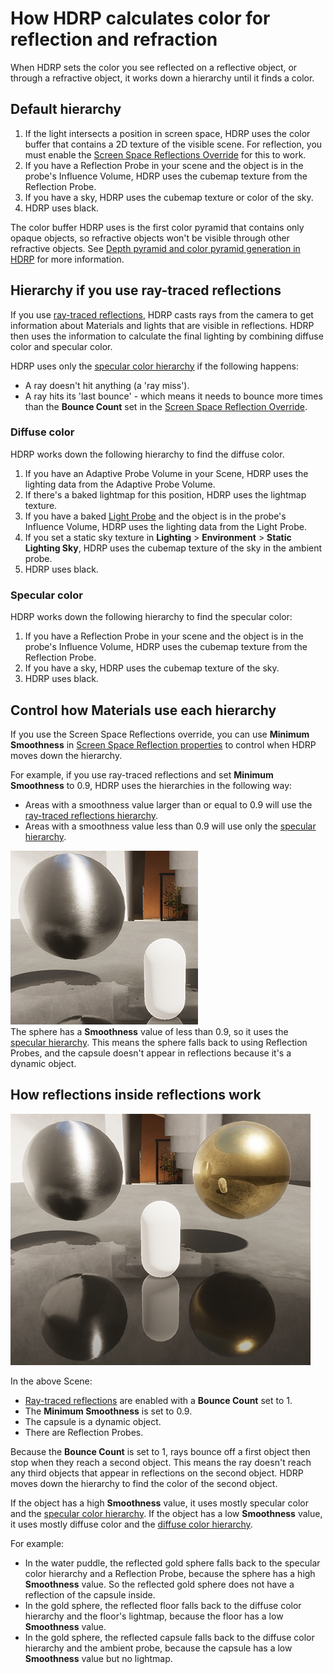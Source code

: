 # How HDRP calculates color for reflection and refraction

When HDRP sets the color you see reflected on a reflective object, or through a refractive object, it works down a hierarchy until it finds a color.

## Default hierarchy

1. If the light intersects a position in screen space, HDRP uses the color buffer that contains a 2D texture of the visible scene. For reflection, you must enable the [Screen Space Reflections Override](Override-Screen-Space-Reflection.md) for this to work.
2. If you have a Reflection Probe in your scene and the object is in the probe's Influence Volume, HDRP uses the cubemap texture from the Reflection Probe.
3. If you have a sky, HDRP uses the cubemap texture or color of the sky.
4. HDRP uses black.

The color buffer HDRP uses is the first color pyramid that contains only opaque objects, so refractive objects won't be visible through other refractive objects. See [Depth pyramid and color pyramid generation in HDRP](Custom-Pass-buffers-pyramids.md#depth-pyramid-and-color-pyramid-generation-in-hdrp) for more information.

## Hierarchy if you use ray-traced reflections

If you use [ray-traced reflections](Ray-Traced-Reflections.md), HDRP casts rays from the camera to get information about Materials and lights that are visible in reflections. HDRP then uses the information to calculate the final lighting by combining diffuse color and specular color.

HDRP uses only the [specular color hierarchy](#specular) if the following happens:

- A ray doesn't hit anything (a 'ray miss').
- A ray hits its 'last bounce' - which means it needs to bounce more times than the **Bounce Count** set in the [Screen Space Reflection Override](Override-Screen-Space-Reflection.md).

<a name="diffuse"></a>
### Diffuse color

HDRP works down the following hierarchy to find the diffuse color.

1. If you have an Adaptive Probe Volume in your Scene, HDRP uses the lighting data from the Adaptive Probe Volume.
2. If there's a baked lightmap for this position, HDRP uses the lightmap texture.
3. If you have a baked [Light Probe](https://docs.unity3d.com/Manual/LightProbes.html) and the object is in the probe's Influence Volume, HDRP uses the lighting data from the Light Probe.
4. If you set a static sky texture in **Lighting** > **Environment** > **Static Lighting Sky**, HDRP uses the cubemap texture of the sky in the ambient probe.
4. HDRP uses black.

<a name="specular"></a>
### Specular color

HDRP works down the following hierarchy to find the specular color:

1. If you have a Reflection Probe in your scene and the object is in the probe's Influence Volume, HDRP uses the cubemap texture from the Reflection Probe.
2. If you have a sky, HDRP uses the cubemap texture of the sky.
3. HDRP uses black.

## Control how Materials use each hierarchy

If you use the Screen Space Reflections override, you can use **Minimum Smoothness** in [Screen Space Reflection properties](Override-Screen-Space-Reflection.md) to control when HDRP moves down the hierarchy.

For example, if you use ray-traced reflections and set **Minimum Smoothness** to 0.9, HDRP uses the hierarchies in the following way:

- Areas with a smoothness value larger than or equal to 0.9 will use the [ray-traced reflections hierarchy](#hierarchy-if-you-use-ray-traced-reflections).
- Areas with a smoothness value less than 0.9 will use only the [specular hierarchy](#specular).

![](Images/refraction-hierarchy-smoothness.png)<br/>
The sphere has a **Smoothness** value of less than 0.9, so it uses the [specular hierarchy](#specular). This means the sphere falls back to using Reflection Probes, and the capsule doesn't appear in reflections because it's a dynamic object.<br/>

## How reflections inside reflections work

![](Images/refraction-hierarchy-reflections-inside-reflections.png)<br/>

In the above Scene:

- [Ray-traced reflections](Ray-Traced-Reflections.md) are enabled with a **Bounce Count** set to 1.
- The **Minimum Smoothness** is set to 0.9.
- The capsule is a dynamic object.
- There are Reflection Probes.

Because the **Bounce Count** is set to 1, rays bounce off a first object then stop when they reach a second object. This means the ray doesn't reach any third objects that appear in reflections on the second object. HDRP moves down the hierarchy to find the color of the second object.

If the object has a high **Smoothness** value, it uses mostly specular color and the [specular color hierarchy](#specular). If the object has a low **Smoothness** value, it uses mostly diffuse color and the [diffuse color hierarchy](#diffuse).

For example:

- In the water puddle, the reflected gold sphere falls back to the specular color hierarchy and a Reflection Probe, because the sphere has a high **Smoothness** value. So the reflected gold sphere does not have a reflection of the capsule inside.
- In the gold sphere, the reflected floor falls back to the diffuse color hierarchy and the floor's lightmap, because the floor has a low **Smoothness** value.
- In the gold sphere, the reflected capsule falls back to the diffuse color hierarchy and the ambient probe, because the capsule has a low **Smoothness** value but no lightmap.
